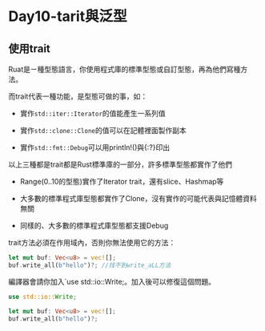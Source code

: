 # Day10-tarit與泛型

## 使用trait

Ruat是ㄧ種型態語言，你使用程式庫的標準型態或自訂型態，再為他們寫種方法。

而trait代表一種功能，是型態可做的事，如：

- 實作`std::iter::Iterator`的值能產生一系列值

- 實作`std::clone::Clone`的值可以在記體裡面製作副本

- 實作`std::fmt::Debug`可以用println!()與{:?}印出


以上三種都是trait都是Rust標準庫的一部分，許多標準型態都實作了他們

- Range<i32>(0..10的型態)實作了Iterator trait，還有slice、Hashmap等

- 大多數的標準程式庫型態都實作了Clone，沒有實作的可能代表與記憶體資料無關

- 同樣的、大多數的標準程式庫型態都支援Debug

trait方法必須在作用域內，否則你無法使用它的方法：


```rust
let mut buf: Vec<u8> = vec![];
buf.write_all(b"hello")?; //找不到write_aLL方法
```

編譯器會請你加入`use std::io::Write;。加入後可以修復這個問題。


```rust
use std::io::Write;

let mut buf: Vec<u8> = vec![];
buf.write_all(b"hello")?;
```









